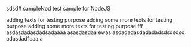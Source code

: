 sdsd# sampleNod
test sample for NodeJS

adding texts for testing purpose
adding some more texts for testing purpose
adding some more texts for testing purpose fff
 asdasdadasdadsadaaaa
asasdasdaa
ewas
asdadadasdadadadsdsdsdsd
adasdad1aaa
a
